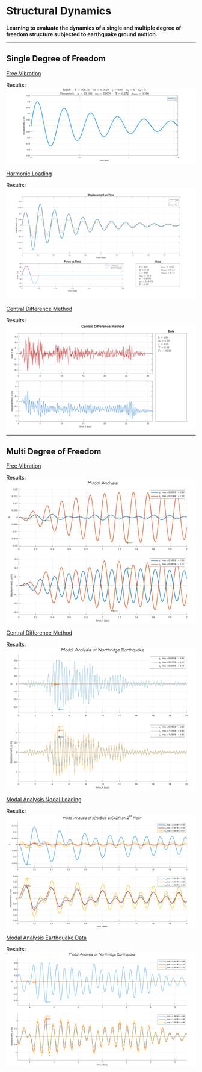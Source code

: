 # Structural Dynamics

__Learning to evaluate the dynamics of a single and multiple degree of freedom structure subjected to earthquake ground motion.__

---

## Single Degree of Freedom



[Free Vibration](matlab/FVDsdof.m)

Results: ![Free Vibration Results](output/FVDsdof.svg)


[Harmonic Loading](matlab/HL.m)

Results: ![Harmonic Loading Results](output/HL.svg)


[Central Difference Method](matlab/CDMsdof.m)

Results: ![Central Difference Method Results](output/CDMsdof.svg)


---

## Multi Degree of Freedom


[Free Vibration](matlab/FVDmdof.m)

Results: ![Free VibrationResults](output/FVDmdof.svg)

[Central Difference Method](matlab/CDMmdof.m)

Results: ![Central Difference Method Results](output/CDMmdof.svg)


[Modal Analysis Nodal Loading](matlab/MAinput.m)

Results: ![Modal Analysis Nodal Loading Results](output/MAinput.svg)


[Modal Analysis Earthquake Data](matlab/MAeqdata.m)

Results: ![Modal Analysis Nodal Loading Results](output/MAeqdata.svg)
